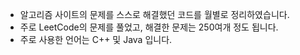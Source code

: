 * 알고리즘 사이트의 문제를 스스로 해결했던 코드를 월별로 정리하였습니다.
* 주로 LeetCode의 문제를 풀었고, 해결한 문제는 250여개 정도 됩니다.
* 주로 사용한 언어는 C++ 및 Java 입니다.
